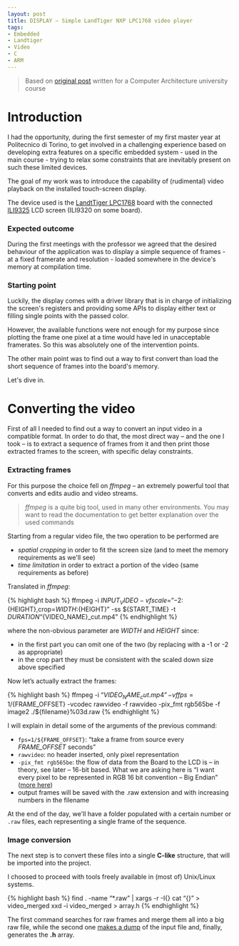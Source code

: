 ```yaml
---
layout: post
title: DISPLAY – Simple LandTiger NXP LPC1768 video player
tags:
- Embedded
- Landtiger
- Video
- C
- ARM
---
```


> Based on [original post](http://cas.polito.it/NXP-LANDTIGER@PoliTo-University/?p=225) written for a Computer Architecture university course

# Introduction

I had the opportunity, during the first semester of my first master year at Politecnico di Torino, to get involved in a challenging experience based on developing extra features on a specific embedded system - used in the main course - trying to relax some constraints that are inevitably present on such these limited devices.

The goal of my work was to introduce the capability of (rudimental) video playback on the installed touch-screen display.

The device used is the [LandtTiger LPC1768](https://copperhilltech.com/landtiger-nxp-lpc1768-development-board/) board with the connected [ILI9325](https://cdn-shop.adafruit.com/datasheets/ILI9325.pdf) LCD screen (ILI9320 on some board).

### Expected outcome

During the first meetings with the professor we agreed that the desired behaviour of the application was to display a simple sequence of frames - at a fixed framerate and resolution - loaded somewhere in the device's memory at compilation time.

### Starting point

Luckily, the display comes with a driver library that is in charge of initializing the screen's registers and providing some APIs to display either text or filling single points with the passed color.

However, the available functions were not enough for my purpose since plotting the frame one pixel at a time would have led in unacceptable framerates. So this was absolutely one of the intervention points.

The other main point was to find out a way to first convert than load the short sequence of frames into the board's memory.

Let's dive in.

# Converting the video

First of all I needed to find out a way to convert an input video in a compatible format. In order to do that, the most direct way – and the one I took – is to extract a sequence of frames from it and then print those extracted frames to the screen, with specific delay constraints.

### Extracting frames

For this purpose the choice fell on *ffmpeg* – an extremely powerful tool that converts and edits audio and video streams.

> *ffmpeg* is a quite big tool, used in many other environments. You may want to read the documentation to get better explanation over the used commands

Starting from a regular video file, the two operation to be performed are
  - *spatial cropping* in order to fit the screen size (and to meet the memory requirements as we'll see)
  - *time limitation* in order to extract a portion of the video (same requirements as before)

Translated in *ffmpeg*:

{% highlight bash %}
ffmpeg -i ${INPUT_VIDEO} -vf scale=”-2:${HEIGHT},crop=${WIDTH}:${HEIGHT}” -ss ${START_TIME} -t ${DURATION} “${VIDEO_NAME}_cut.mp4”
{% endhighlight %}

where the non-obvious parameter are *WIDTH* and *HEIGHT* since:

 - in the first part you can omit one of the two (by replacing with a -1 or -2 as appropriate)
 - in the crop part they must be consistent with the scaled down size above specified

Now let’s actually extract the frames:

{% highlight bash %}
ffmpeg -i “${VIDEO_NAME}_cut.mp4” -vf fps=1/${FRAME_OFFSET} -vcodec rawvideo -f rawvideo -pix_fmt rgb565be -f image2 ./${filename}%03d.raw
{% endhighlight %}

I will explain in detail some of the arguments of the previous command:

 - `fps=1/${FRAME_OFFSET}`: “take a frame from source every *FRAME_OFFSET* seconds”
 - `rawvideo`: no header inserted, only pixel representation
 - `-pix_fmt rgb565be`: the flow of data from the Board to the LCD is – in theory, see later – 16-bit based. What we are asking here is “I want every pixel to be represented in RGB 16 bit convention – Big Endian” ([more here](https://en.wikipedia.org/wiki/High_color#16-bit_high_color))
 - output frames will be saved with the .raw extension and with increasing numbers in the filename


At the end of the day, we'll have a folder populated with a certain number or `.raw` files, each representing a single frame of the sequence.

### Image conversion

The next step is to convert these files into a single **C-like** structure, that will be imported into the project.

I choosed to proceed with tools freely available in (most of) Unix/Linux systems.

{% highlight bash %}
find . -name “*.raw” | xargs -r -I{} cat “{}” > video_merged
xxd -i video_merged > array.h
{% endhighlight %}

The first command searches for raw frames and merge them all into a big raw file, while the second one [makes a dump](http://manpages.ubuntu.com/manpages/xenial/en/man1/xxd.1.html#:~:text=xxd%20creates%20a%20hex%20dump,of%20decoding%20to%20standard%20output.) of the input file and, finally, generates the **.h** array.










